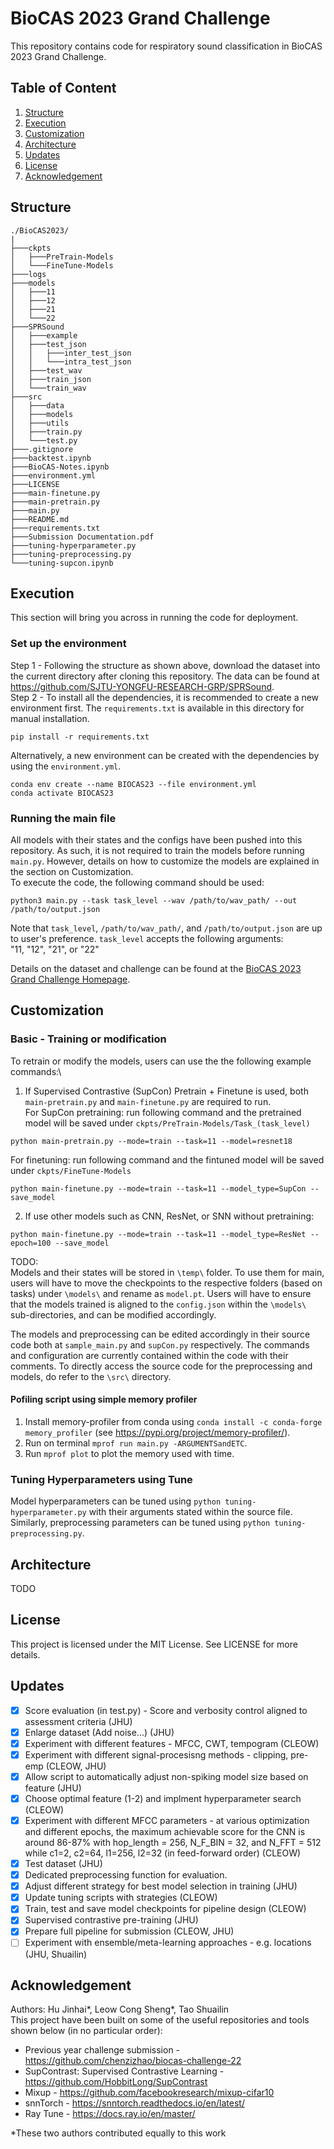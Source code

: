 #   BioCAS 2023 Grand Challenge

This repository contains code for respiratory sound classification in BioCAS 2023 Grand Challenge. 

##  Table of Content
1. [Structure](#structure)
2. [Execution](#execution)
3. [Customization](#customization)
4. [Architecture](#architecture)
5. [Updates](#updates)
6. [License](#license)
6. [Acknowledgement](#acknowledgement)

##  Structure
```
./BioCAS2023/
|
├───ckpts
│   ├───PreTrain-Models
│   └───FineTune-Models
├───logs
├───models
│   ├───11
│   ├───12
│   ├───21
│   └───22
├───SPRSound
│   ├───example
│   ├───test_json
│   │   ├───inter_test_json
│   │   └───intra_test_json
│   ├───test_wav
│   ├───train_json
│   └───train_wav
├───src
│   ├───data
│   ├───models
│   ├───utils
│   ├───train.py
│   └───test.py
├───.gitignore
├───backtest.ipynb
├───BioCAS-Notes.ipynb
├───environment.yml
├───LICENSE
├───main-finetune.py
├───main-pretrain.py
├───main.py
├───README.md
├───requirements.txt
├───Submission Documentation.pdf
├───tuning-hyperparameter.py
├───tuning-preprocessing.py
└───tuning-supcon.ipynb
```

##  Execution
This section will bring you across in running the code for deployment. 
### Set up the environment
Step 1 - Following the structure as shown above, download the dataset into the current directory after cloning this repository. The data can be found at https://github.com/SJTU-YONGFU-RESEARCH-GRP/SPRSound. \
Step 2 - To install all the dependencies, it is recommended to create a new environment first. The `requirements.txt` is available in this directory for manual installation. 
```
pip install -r requirements.txt
```
Alternatively, a new environment can be created with the dependencies by using the `environment.yml`.
```
conda env create --name BIOCAS23 --file environment.yml
conda activate BIOCAS23
```
### Running the main file
All models with their states and the configs have been pushed into this repository. As such, it is not required to train the models before running `main.py`. However, details on how to customize the models are explained in the section on Customization.\
To execute the code, the following command should be used:
```
python3 main.py --task task_level --wav /path/to/wav_path/ --out /path/to/output.json
```
Note that `task_level`, `/path/to/wav_path/`, and `/path/to/output.json` are up to user's preference. `task_level` accepts the following arguments:\
"11, "12", "21", or "22"


Details on the dataset and challenge can be found at the [BioCAS 2023 Grand Challenge Homepage](https://2023.ieee-biocas.org/grand-challenge).

## Customization
### Basic - Training or modification
To retrain or modify the models, users can use the the following example commands:\
1. If Supervised Contrastive (SupCon) Pretrain + Finetune is used, both `main-pretrain.py` and `main-finetune.py` are required to run.\
For SupCon pretraining: run following command and the pretrained model will be saved under `ckpts/PreTrain-Models/Task_(task_level)`
```
python main-pretrain.py --mode=train --task=11 --model=resnet18
```
For finetuning: run following command and the fintuned model will be saved under `ckpts/FineTune-Models`
```
python main-finetune.py --mode=train --task=11 --model_type=SupCon --save_model
```
2. If use other models such as CNN, ResNet, or SNN without pretraining:
```
python main-finetune.py --mode=train --task=11 --model_type=ResNet --epoch=100 --save_model
```
TODO: \
Models and their states will be stored in `\temp\` folder. To use them for main, users will have to move the checkpoints to the respective folders (based on tasks) under `\models\` and rename as `model.pt`. Users will have to ensure that the models trained is aligned to the `config.json` within the `\models\` sub-directories, and can be modified accordingly.


The models and preprocessing can be edited accordingly in their source code both at `sample_main.py` and `supCon.py` respectively. The commands and configuration are currently contained within the code with their comments. To directly access the source code for the preprocessing and models, do refer to the `\src\` directory.

#### Pofiling script using simple memory profiler
1. Install memory-profiler from conda using `conda install -c conda-forge memory_profiler` (see https://pypi.org/project/memory-profiler/).
2. Run on terminal `mprof run main.py -ARGUMENTSandETC`.
3. Run `mprof plot` to plot the memory used with time.

### Tuning Hyperparameters using Tune
Model hyperparameters can be tuned using `python tuning-hyperparameter.py` with their arguments stated within the source file.\
Similarly, preprocessing parameters can be tuned using `python tuning-preprocessing.py`.

## Architecture
TODO

## License
This project is licensed under the MIT License. See LICENSE for more details.

## Updates
- [x] Score evaluation (in test.py) - Score and verbosity control aligned to assessment criteria (JHU)
- [x] Enlarge dataset (Add noise...) (JHU)
- [x] Experiment with different features - MFCC, CWT, tempogram (CLEOW)
- [x] Experiment with different signal-procesisng methods - clipping, pre-emp (CLEOW, JHU)
- [x] Allow script to automatically adjust non-spiking model size based on feature (JHU)
- [x] Choose optimal feature (1-2) and implment hyperparameter search (CLEOW)
- [x] Experiment with different MFCC parameters - at various optimization and different epochs, the maximum achievable score for the CNN is around 86-87% with hop_length = 256, N_F_BIN = 32, and N_FFT = 512 while c1=2, c2=64, l1=256, l2=32 (in feed-forward order) (CLEOW)
- [x] Test dataset (JHU)
- [x] Dedicated preprocessing function for evaluation.
- [x] Adjust different strategy for best model selection in training (JHU)
- [x] Update tuning scripts with strategies (CLEOW)
- [x] Train, test and save model checkpoints for pipeline design (CLEOW)
- [x] Supervised contrastive pre-training (JHU)
- [x] Prepare full pipeline for submission (CLEOW, JHU)
- [ ] Experiment with ensemble/meta-learning approaches - e.g. locations (JHU, Shuailin)

## Acknowledgement
Authors: Hu Jinhai*, Leow Cong Sheng*, Tao Shuailin\
This project have been built on some of the useful repositories and tools shown below (in no particular order):
- Previous year challenge submission - https://github.com/chenzizhao/biocas-challenge-22
- SupContrast: Supervised Contrastive Learning - https://github.com/HobbitLong/SupContrast
- Mixup - https://github.com/facebookresearch/mixup-cifar10
- snnTorch - https://snntorch.readthedocs.io/en/latest/
- Ray Tune - https://docs.ray.io/en/master/ 


*These two authors contributed equally to this work
